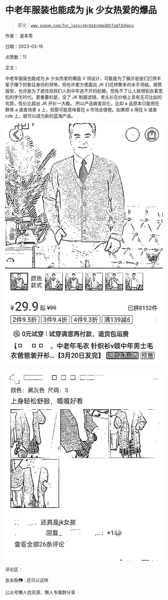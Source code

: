 # 中老年服装也能成为 jk 少女热爱的爆品

> 原文：[`www.yuque.com/for_lazy/xkrm14/gep3btfzmf3nhpcv`](https://www.yuque.com/for_lazy/xkrm14/gep3btfzmf3nhpcv)

作者： 波本零

日期：2023-03-15

点赞数：11

正文：

中老年服装也能成为 jk 少女热爱的爆品 V 领设计，可能是为了展示爸爸们打拼半辈子赚下的象征身份的领带。但也许更方便露出 JK 们花样繁多的水手领结。直筒版型，也许是为了遮住叔叔们人到中年逃不开的肚腩，但免不了让人联想到衣着宽松的学生时代。更重要的是，没了 JK 制服滤镜，老头衫在价格上具有无可比拟的优势，性价比超出 JK 开衫一大截。 所以产品做差异化，比如 a 品原本只能用在群体 a 或者场景 a 上，但那可能意味着在 a 市场会很卷。如果把 a 用在 b 或者 cde 上，就可以成为新的蓝海产品。

![](img/2eede855d5088a98a3d79b93f7454f33.png)

![](img/ce340965fdd49e1200860ff1412f897c.png)  

评论区：

张永胜📷 : 还可以这样

公众号懒人找资源，懒人专属群分享


